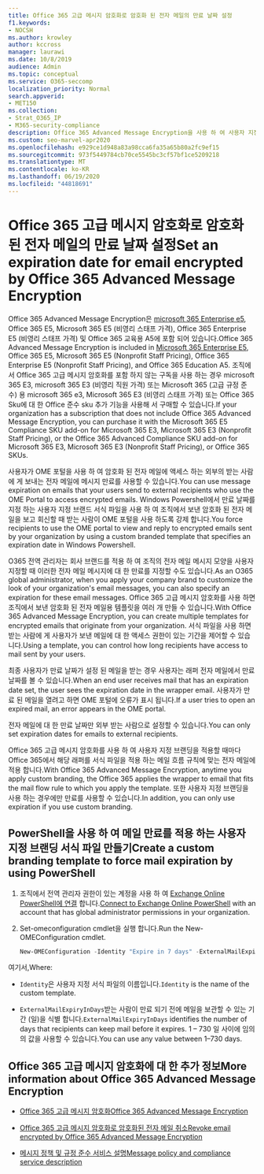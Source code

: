 ```yaml
---
title: Office 365 고급 메시지 암호화로 암호화 된 전자 메일의 만료 날짜 설정
f1.keywords:
- NOCSH
ms.author: krowley
author: kccross
manager: laurawi
ms.date: 10/8/2019
audience: Admin
ms.topic: conceptual
ms.service: O365-seccomp
localization_priority: Normal
search.appverid:
- MET150
ms.collection:
- Strat_O365_IP
- M365-security-compliance
description: Office 365 Advanced Message Encryption을 사용 하 여 사용자 지정 브랜드 서식 파일을 통해 전자 메일에 만료 날짜를 설정 하 여 이메일 보안을 확장할 수 있습니다.
ms.custom: seo-marvel-apr2020
ms.openlocfilehash: e929ce1d948a83a98cca6fa35a65b80a2fc9ef15
ms.sourcegitcommit: 973f5449784cb70ce5545bc3cf57bf1ce5209218
ms.translationtype: MT
ms.contentlocale: ko-KR
ms.lasthandoff: 06/19/2020
ms.locfileid: "44818691"
---
```

# <a name="set-an-expiration-date-for-email-encrypted-by-office-365-advanced-message-encryption"></a><span data-ttu-id="21273-103">Office 365 고급 메시지 암호화로 암호화 된 전자 메일의 만료 날짜 설정</span><span class="sxs-lookup"><span data-stu-id="21273-103">Set an expiration date for email encrypted by Office 365 Advanced Message Encryption</span></span>

<span data-ttu-id="21273-104">Office 365 Advanced Message Encryption은 [microsoft 365 Enterprise e5](https://www.microsoft.com/microsoft-365/enterprise/home), Office 365 E5, Microsoft 365 E5 (비영리 스태프 가격), Office 365 Enterprise E5 (비영리 스태프 가격) 및 Office 365 교육용 A5에 포함 되어 있습니다.</span><span class="sxs-lookup"><span data-stu-id="21273-104">Office 365 Advanced Message Encryption is included in [Microsoft 365 Enterprise E5](https://www.microsoft.com/microsoft-365/enterprise/home), Office 365 E5, Microsoft 365 E5 (Nonprofit Staff Pricing), Office 365 Enterprise E5 (Nonprofit Staff Pricing), and Office 365 Education A5.</span></span> <span data-ttu-id="21273-105">조직에서 Office 365 고급 메시지 암호화를 포함 하지 않는 구독을 사용 하는 경우 microsoft 365 E3, microsoft 365 E3 (비영리 직원 가격) 또는 Microsoft 365 (고급 규정 준수) 용 microsoft 365 e3, Microsoft 365 E3 (비영리 스태프 가격) 또는 Office 365 Sku에 대 한 Office 준수 sku 추가 기능을 사용해 서 구매할 수 있습니다.</span><span class="sxs-lookup"><span data-stu-id="21273-105">If your organization has a subscription that does not include Office 365 Advanced Message Encryption, you can purchase it with the Microsoft 365 E5 Compliance SKU add-on for Microsoft 365 E3, Microsoft 365 E3 (Nonprofit Staff Pricing), or the Office 365 Advanced Compliance SKU add-on for Microsoft 365 E3, Microsoft 365 E3 (Nonprofit Staff Pricing), or Office 365 SKUs.</span></span>

<span data-ttu-id="21273-106">사용자가 OME 포털을 사용 하 여 암호화 된 전자 메일에 액세스 하는 외부의 받는 사람에 게 보내는 전자 메일에 메시지 만료를 사용할 수 있습니다.</span><span class="sxs-lookup"><span data-stu-id="21273-106">You can use message expiration on emails that your users send to external recipients who use the OME Portal to access encrypted emails.</span></span> <span data-ttu-id="21273-107">Windows Powershell에서 만료 날짜를 지정 하는 사용자 지정 브랜드 서식 파일을 사용 하 여 조직에서 보낸 암호화 된 전자 메일을 보고 회신할 때 받는 사람이 OME 포털을 사용 하도록 강제 합니다.</span><span class="sxs-lookup"><span data-stu-id="21273-107">You force recipients to use the OME portal to view and reply to encrypted emails sent by your organization by using a custom branded template that specifies an expiration date in Windows Powershell.</span></span>

<span data-ttu-id="21273-108">O365 전역 관리자는 회사 브랜드를 적용 하 여 조직의 전자 메일 메시지 모양을 사용자 지정할 때 이러한 전자 메일 메시지에 대 한 만료를 지정할 수도 있습니다.</span><span class="sxs-lookup"><span data-stu-id="21273-108">As an O365 global administrator, when you apply your company brand to customize the look of your organization's email messages, you can also specify an expiration for these email messages.</span></span> <span data-ttu-id="21273-109">Office 365 고급 메시지 암호화를 사용 하면 조직에서 보낸 암호화 된 전자 메일용 템플릿을 여러 개 만들 수 있습니다.</span><span class="sxs-lookup"><span data-stu-id="21273-109">With Office 365 Advanced Message Encryption, you can create multiple templates for encrypted emails that originate from your organization.</span></span> <span data-ttu-id="21273-110">서식 파일을 사용 하면 받는 사람에 게 사용자가 보낸 메일에 대 한 액세스 권한이 있는 기간을 제어할 수 있습니다.</span><span class="sxs-lookup"><span data-stu-id="21273-110">Using a template, you can control how long recipients have access to mail sent by your users.</span></span>

<span data-ttu-id="21273-111">최종 사용자가 만료 날짜가 설정 된 메일을 받는 경우 사용자는 래퍼 전자 메일에서 만료 날짜를 볼 수 있습니다.</span><span class="sxs-lookup"><span data-stu-id="21273-111">When an end user receives mail that has an expiration date set, the user sees the expiration date in the wrapper email.</span></span> <span data-ttu-id="21273-112">사용자가 만료 된 메일을 열려고 하면 OME 포털에 오류가 표시 됩니다.</span><span class="sxs-lookup"><span data-stu-id="21273-112">If a user tries to open an expired mail, an error appears in the OME portal.</span></span>

<span data-ttu-id="21273-113">전자 메일에 대 한 만료 날짜만 외부 받는 사람으로 설정할 수 있습니다.</span><span class="sxs-lookup"><span data-stu-id="21273-113">You can only set expiration dates for emails to external recipients.</span></span>

<span data-ttu-id="21273-114">Office 365 고급 메시지 암호화를 사용 하 여 사용자 지정 브랜딩을 적용할 때마다 Office 365에서 해당 래퍼를 서식 파일을 적용 하는 메일 흐름 규칙에 맞는 전자 메일에 적용 합니다.</span><span class="sxs-lookup"><span data-stu-id="21273-114">With Office 365 Advanced Message Encryption, anytime you apply custom branding, the Office 365 applies the wrapper to email that fits the mail flow rule to which you apply the template.</span></span> <span data-ttu-id="21273-115">또한 사용자 지정 브랜딩을 사용 하는 경우에만 만료를 사용할 수 있습니다.</span><span class="sxs-lookup"><span data-stu-id="21273-115">In addition, you can only use expiration if you use custom branding.</span></span>

## <a name="create-a-custom-branding-template-to-force-mail-expiration-by-using-powershell"></a><span data-ttu-id="21273-116">PowerShell을 사용 하 여 메일 만료를 적용 하는 사용자 지정 브랜딩 서식 파일 만들기</span><span class="sxs-lookup"><span data-stu-id="21273-116">Create a custom branding template to force mail expiration by using PowerShell</span></span>

1. <span data-ttu-id="21273-117">조직에서 전역 관리자 권한이 있는 계정을 사용 하 여 [Exchange Online PowerShell에 연결](https://docs.microsoft.com/powershell/exchange/exchange-online/connect-to-exchange-online-powershell/connect-to-exchange-online-powershell) 합니다.</span><span class="sxs-lookup"><span data-stu-id="21273-117">[Connect to Exchange Online PowerShell](https://docs.microsoft.com/powershell/exchange/exchange-online/connect-to-exchange-online-powershell/connect-to-exchange-online-powershell) with an account that has global administrator permissions in your organization.</span></span>

2. <span data-ttu-id="21273-118">Set-omeconfiguration cmdlet을 실행 합니다.</span><span class="sxs-lookup"><span data-stu-id="21273-118">Run the New-OMEConfiguration cmdlet.</span></span>

     ```powershell
     New-OMEConfiguration -Identity "Expire in 7 days" -ExternalMailExpiryInDays 7
     ```

<span data-ttu-id="21273-119">여기서,</span><span class="sxs-lookup"><span data-stu-id="21273-119">Where:</span></span>

- <span data-ttu-id="21273-120">`Identity`은 사용자 지정 서식 파일의 이름입니다.</span><span class="sxs-lookup"><span data-stu-id="21273-120">`Identity` is the name of the custom template.</span></span>

- <span data-ttu-id="21273-121">`ExternalMailExpiryInDays`받는 사람이 만료 되기 전에 메일을 보관할 수 있는 기간 (일)을 식별 합니다.</span><span class="sxs-lookup"><span data-stu-id="21273-121">`ExternalMailExpiryInDays` identifies the number of days that recipients can keep mail before it expires.</span></span> <span data-ttu-id="21273-122">1 – 730 일 사이에 임의의 값을 사용할 수 있습니다.</span><span class="sxs-lookup"><span data-stu-id="21273-122">You can use any value between 1–730 days.</span></span>

## <a name="more-information-about-office-365-advanced-message-encryption"></a><span data-ttu-id="21273-123">Office 365 고급 메시지 암호화에 대 한 추가 정보</span><span class="sxs-lookup"><span data-stu-id="21273-123">More information about Office 365 Advanced Message Encryption</span></span>

- [<span data-ttu-id="21273-124">Office 365 고급 메시지 암호화</span><span class="sxs-lookup"><span data-stu-id="21273-124">Office 365 Advanced Message Encryption</span></span>](ome-advanced-message-encryption.md)

- [<span data-ttu-id="21273-125">Office 365 고급 메시지 암호화로 암호화된 전자 메일 취소</span><span class="sxs-lookup"><span data-stu-id="21273-125">Revoke email encrypted by Office 365 Advanced Message Encryption</span></span>](revoke-ome-encrypted-mail.md)

- [<span data-ttu-id="21273-126">메시지 정책 및 규정 준수 서비스 설명</span><span class="sxs-lookup"><span data-stu-id="21273-126">Message policy and compliance service description</span></span>](https://docs.microsoft.com/office365/servicedescriptions/exchange-online-service-description/message-policy-and-compliance)
